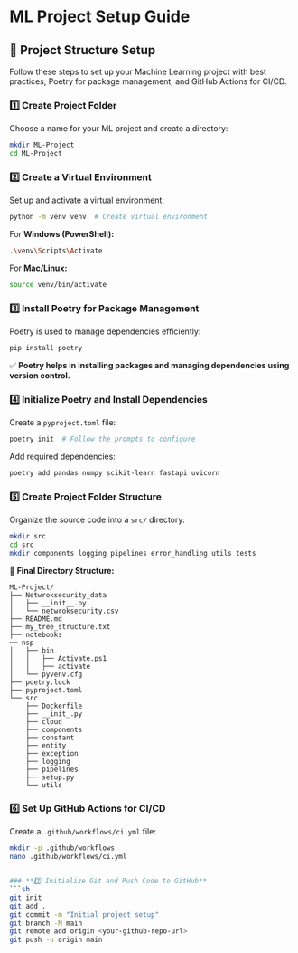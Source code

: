# ML Project Setup Guide

## 📌 Project Structure Setup

Follow these steps to set up your Machine Learning project with best practices, Poetry for package management, and GitHub Actions for CI/CD.

### **1️⃣ Create Project Folder**
Choose a name for your ML project and create a directory:
```sh
mkdir ML-Project
cd ML-Project
```

### **2️⃣ Create a Virtual Environment**
Set up and activate a virtual environment:
```sh
python -m venv venv  # Create virtual environment
```
For **Windows (PowerShell):**
```sh
.\venv\Scripts\Activate
```
For **Mac/Linux:**
```sh
source venv/bin/activate
```

### **3️⃣ Install Poetry for Package Management**
Poetry is used to manage dependencies efficiently:
```sh
pip install poetry
```

✅ **Poetry helps in installing packages and managing dependencies using version control.**

### **4️⃣ Initialize Poetry and Install Dependencies**
Create a `pyproject.toml` file:
```sh
poetry init  # Follow the prompts to configure
```
Add required dependencies:
```sh
poetry add pandas numpy scikit-learn fastapi uvicorn
```

### **5️⃣ Create Project Folder Structure**
Organize the source code into a `src/` directory:
```sh
mkdir src
cd src
mkdir components logging pipelines error_handling utils tests
```

📂 **Final Directory Structure:**
```
ML-Project/
├── Netwroksecurity_data
│   ├── __init__.py
│   └── netwroksecurity.csv
├── README.md
├── my_tree_structure.txt
├── notebooks
── nsp
│   ├── bin
│   │   ├── Activate.ps1
│   │   ├── activate
│   └── pyvenv.cfg
├── poetry.lock
├── pyproject.toml
└── src
    ├── Dockerfile
    ├── __init_.py
    ├── cloud
    ├── components
    ├── constant
    ├── entity
    ├── exception
    ├── logging
    ├── pipelines
    ├── setup.py
    └── utils
```

### **6️⃣ Set Up GitHub Actions for CI/CD**
Create a `.github/workflows/ci.yml` file:
```sh
mkdir -p .github/workflows
nano .github/workflows/ci.yml


### **7️⃣ Initialize Git and Push Code to GitHub**
```sh
git init
git add .
git commit -m "Initial project setup"
git branch -M main
git remote add origin <your-github-repo-url>
git push -u origin main
```



